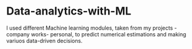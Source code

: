 # Data-analytics-with-ML
I used different Machine learning modules, taken from my projects - company works- personal, to predict numerical estimations and making variuos data-driven decisions.
